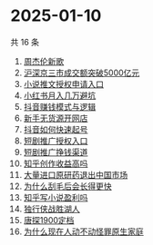 # 2025-01-10

共 16 条

<!-- BEGIN ZHIHUSEARCH -->
<!-- 最后更新时间 Fri Jan 10 2025 23:10:17 GMT+0800 (China Standard Time) -->
1. [周杰伦新歌](https://www.zhihu.com/search?q=周杰伦新歌)
1. [沪深京三市成交额突破5000亿元](https://www.zhihu.com/search?q=沪深京三市成交额突破5000亿元)
1. [小说推文授权申请入口](https://www.zhihu.com/search?q=小说推文授权申请入口)
1. [小红书月入几万避坑](https://www.zhihu.com/search?q=小红书月入几万避坑)
1. [抖音赚钱模式与逻辑](https://www.zhihu.com/search?q=抖音赚钱模式与逻辑)
1. [新手无货源开网店](https://www.zhihu.com/search?q=新手无货源开网店)
1. [抖音如何快速起号](https://www.zhihu.com/search?q=抖音如何快速起号)
1. [短剧推广授权入口](https://www.zhihu.com/search?q=短剧推广授权入口)
1. [短剧推广挣钱渠道](https://www.zhihu.com/search?q=短剧推广挣钱渠道)
1. [知乎创作收益高吗](https://www.zhihu.com/search?q=知乎创作收益高吗)
1. [大量进口原研药退出中国市场](https://www.zhihu.com/search?q=大量进口原研药退出中国市场)
1. [为什么刮毛后会长得更快](https://www.zhihu.com/search?q=为什么刮毛后会长得更快)
1. [知乎写小说盈利吗](https://www.zhihu.com/search?q=知乎写小说盈利吗)
1. [独行侠战胜湖人](https://www.zhihu.com/search?q=独行侠战胜湖人)
1. [唐探1900定档](https://www.zhihu.com/search?q=唐探1900定档)
1. [为什么现在人动不动怪罪原生家庭](https://www.zhihu.com/search?q=为什么现在人动不动怪罪原生家庭)
<!-- END ZHIHUSEARCH -->

